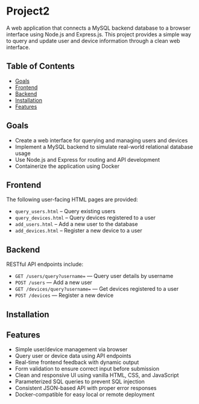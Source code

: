 # Project2

A web application that connects a MySQL backend database to a browser interface using Node.js and Express.js. This project provides a simple way to query and update user and device information through a clean web interface.

## Table of Contents
- [Goals](#goals)
- [Frontend](#frontend)
- [Backend](#backend)
- [Installation](#installation)
- [Features](#features)

## Goals
- Create a web interface for querying and managing users and devices
- Implement a MySQL backend to simulate real-world relational database usage
- Use Node.js and Express for routing and API development
- Containerize the application using Docker

## Frontend
The following user-facing HTML pages are provided:
- `query_users.html` – Query existing users
- `query_devices.html` – Query devices registered to a user
- `add_users.html` – Add a new user to the database
- `add_devices.html` – Register a new device to a user

## Backend
RESTful API endpoints include:
- `GET /users/query?username=` — Query user details by username
- `POST /users` — Add a new user
- `GET /devices/query?username=` — Get devices registered to a user
- `POST /devices` — Register a new device

## Installation

## Features

- Simple user/device management via browser  
- Query user or device data using API endpoints  
- Real-time frontend feedback with dynamic output  
- Form validation to ensure correct input before submission  
- Clean and responsive UI using vanilla HTML, CSS, and JavaScript  
- Parameterized SQL queries to prevent SQL injection  
- Consistent JSON-based API with proper error responses  
- Docker-compatible for easy local or remote deployment

